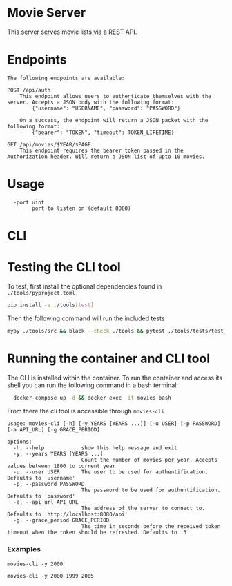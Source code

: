 Movie Server
============

This server serves movie lists via a REST API.

Endpoints
=========

```
The following endpoints are available:

POST /api/auth
	This endpoint allows users to authenticate themselves with the server. Accepts a JSON body with the following format:
		{"username": "USERNAME", "password": "PASSWORD"}

	On a success, the endpoint will return a JSON packet with the following format:
		{"bearer": "TOKEN", "timeout": TOKEN_LIFETIME}

GET /api/movies/$YEAR/$PAGE	
	This endpoint requires the bearer token passed in the Authorization header. Will return a JSON list of upto 10 movies.
```

Usage
=====

```
  -port uint
    	port to listen on (default 8080)
```

CLI
============

Testing the CLI tool
=====
To test, first install the optional dependencies found in `./tools/pyproject.toml`

```bash
pip install -e ./tools[test]
```

Then the following command will run the included tests

```bash
mypy ./tools/src && black --check ./tools && pytest ./tools/tests/test_count_movie.py
```

Running the container and CLI tool
=====
The CLI is installed within the container. To run the container and access its shell you can run the following command
in a bash terminal:

```bash
  docker-compose up -d && docker exec -it movies bash
```

From there the cli tool is accessible through `movies-cli`

```
usage: movies-cli [-h] [-y YEARS [YEARS ...]] [-u USER] [-p PASSWORD] [-a API_URL] [-g GRACE_PERIOD]

options:
  -h, --help            show this help message and exit
  -y, --years YEARS [YEARS ...]
                        Count the number of movies per year. Accepts values between 1800 to current year
  -u, --user USER       The user to be used for authentification. Defaults to 'username'
  -p, --password PASSWORD
                        The password to be used for authentification. Defaults to 'password'
  -a, --api_url API_URL
                        The address of the server to connect to. Defaults to 'http://localhost:8080/api'
  -g, --grace_period GRACE_PERIOD
                        The time in seconds before the received token timeout when the token should be refreshed. Defaults to '3'
```

### Examples

```
movies-cli -y 2000
```


```
movies-cli -y 2000 1999 2005
```
